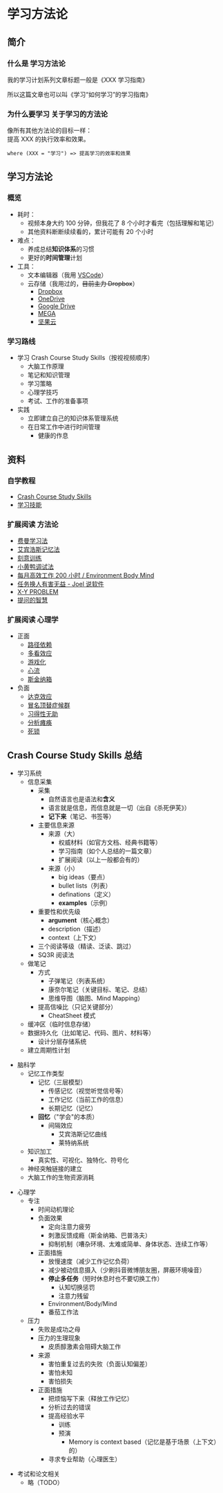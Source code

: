 # 学习方法论

## 简介

### 什么是 学习方法论

我的学习计划系列文章标题一般是《XXX 学习指南》

所以这篇文章也可以叫《学习“如何学习”的学习指南》

### 为什么要学习 关于学习的方法论

像所有其他方法论的目标一样：  
提高 XXX 的执行效率和效果。

`where (XXX = "学习") => 提高学习的效率和效果`

## 学习方法论

### 概览

- 耗时：
  - 视频本身大约 100 分钟，但我花了 8 个小时才看完（包括理解和笔记）
  - 其他资料断断续续看的，累计可能有 20 个小时
- 难点：
  - 养成总结**知识体系**的习惯
  - 更好的**时间管理**计划
- 工具：
  - 文本编辑器（我用 [VSCode](https://code.visualstudio.com/)）
  - 云存储（我用过的，~~目前主力 Dropbox~~）
    - [Dropbox](https://www.dropbox.com/)
    - [OneDrive](https://onedrive.live.com/)
    - [Google Drive](https://www.google.com/drive/download/backup-and-sync/)
    - [MEGA](https://mega.nz/)
    - [坚果云](https://www.jianguoyun.com/)

### 学习路线

- 学习 Crash Course Study Skills（按视视频顺序）
  - 大脑工作原理
  - 笔记和知识管理
  - 学习策略
  - 心理学技巧
  - 考试、工作的准备事项
- 实践
  - 立即建立自己的知识体系管理系统
  - 在日常工作中进行时间管理
    - 健康的作息

## 资料

### 自学教程

- [Crash Course Study Skills](https://www.youtube.com/watch?v=IhuwS5ZLwKY&list=PL8dPuuaLjXtNcAJRf3bE1IJU6nMfHj86W)
- [学习技能](https://www.bilibili.com/video/av16785517)

### 扩展阅读 方法论

- [费曼学习法](https://wiki.mbalib.com/wiki/%E8%B4%B9%E6%9B%BC%E5%AD%A6%E4%B9%A0%E6%B3%95)
- [艾宾浩斯记忆法](https://wiki.mbalib.com/wiki/%E8%89%BE%E5%AE%BE%E6%B5%A9%E6%96%AF%E8%AE%B0%E5%BF%86%E9%81%97%E5%BF%98%E6%9B%B2%E7%BA%BF)
- [刻意训练](https://www.zhihu.com/question/65785362)
- [小黄鸭调试法](https://zh.wikipedia.org/zh-hans/%E5%B0%8F%E9%BB%84%E9%B8%AD%E8%B0%83%E8%AF%95%E6%B3%95)
- [每月高效工作 200 小时 / Environment Body Mind](https://wanqu.co/a/5765/%E6%AF%8F%E6%9C%88%E9%AB%98%E6%95%88%E5%B7%A5%E4%BD%9C-200-%E5%B0%8F%E6%97%B6/)
- [任务换人有害无益 - Joel 说软件](https://www.kancloud.cn/wizardforcel/joel-on-software/99190)
- [X-Y PROBLEM](https://coolshell.cn/articles/10804.html)
- [提问的智慧](https://github.com/ryanhanwu/How-To-Ask-Questions-The-Smart-Way/blob/master/README-zh_CN.md)

### 扩展阅读 心理学

- 正面
  - [路径依赖](https://wiki.mbalib.com/wiki/%E8%B7%AF%E5%BE%84%E4%BE%9D%E8%B5%96)
  - [多看效应](https://wiki.mbalib.com/wiki/%E5%A4%9A%E7%9C%8B%E6%95%88%E5%BA%94)
  - [游戏化](https://zhuanlan.zhihu.com/p/45980716)
  - [心流](<https://en.wikipedia.org/wiki/Flow_(psychology)>)
  - [斯金纳箱](https://www.gcores.com/radios/97874)
- 负面
  - [达克效应](https://zh.wikipedia.org/wiki/%E8%BE%BE%E5%85%8B%E6%95%88%E5%BA%94)
  - [冒名顶替症候群](https://zh.wikipedia.org/wiki/%E5%86%92%E5%90%8D%E9%A0%82%E6%9B%BF%E7%97%87%E5%80%99%E7%BE%A4)
  - [习得性无助](https://www.zhihu.com/question/26518056)
  - [分析瘫痪](https://blog.devopszen.com/analysis+paralysis)
  - [死锁](https://zh.wikipedia.org/wiki/%E6%AD%BB%E9%94%81)

## Crash Course Study Skills 总结

- 学习系统
  - 信息采集
    - 采集
      - 自然语言也是语法和**含义**
      - 语言就是信息，而信息就是一切（出自《杀死伊芙》）
      - **记下来**（笔记、书签等）
    - 主要信息来源
      - 来源（大）
        - 权威材料（如官方文档、经典书籍等）
        - 学习指南（如个人总结的一篇文章）
        - 扩展阅读（以上一般都会有的）
      - 来源（小）
        - big ideas（要点）
        - bullet lists（列表）
        - definations（定义）
        - **examples**（示例）
    - 重要性和优先级
      - **argument**（核心概念）
      - description（描述）
      - context（上下文）
    - 三个阅读等级（精读、泛读、跳过）
    - SQ3R 阅读法
  - 做笔记
    - 方式
      - 子弹笔记（列表系统）
      - 康奈尔笔记（关键目标、笔记、总结）
      - 思维导图（脑图、Mind Mapping）
    - 提高信噪比（只记关键部分）
      - CheatSheet 模式
  - 缓冲区（临时信息存储）
  - 数据持久化（比如笔记、代码、图片、材料等）
    - 设计分层存储系统
  - 建立周期性计划

* 脑科学
  - 记忆工作类型
    - 记忆（三层模型）
      - 传感记忆（视觉听觉信号等）
      - 工作记忆（当前工作的信息）
      - 长期记忆（记忆）
    - **回忆**（"学会"的本质）
      - 间隔效应
        - 艾宾浩斯记忆曲线
        - 莱特纳系统
  - 知识加工
    - 真实性、可视化、独特化、符号化
  - 神经突触链接的建立
  - 大脑工作的生物资源消耗

- 心理学
  - 专注
    - 时间动机理论
    - 负面效果
      - 定向注意力疲劳
      - 刺激反馈成瘾（斯金纳箱、巴普洛夫）
      - 抑制机制（嘈杂环境、太难或简单、身体状态、连续工作等）
    - 正面措施
      - 放慢速度（减少工作记忆负荷）
      - 减少被动信息摄入（少刷抖音微博朋友圈，屏蔽环境噪音）
      - **停止多任务**（短时休息时也不要切换工作）
        - 认知切换惩罚
        - 注意力残留
      - Environment/Body/Mind
      - 番茄工作法
  - 压力
    - 失败是成功之母
    - 压力的生理现象
      - 皮质醇激素会阻碍大脑工作
    - 来源
      - 害怕重复过去的失败（负面认知偏差）
      - 害怕未知
      - 害怕损失
    - 正面措施
      - 把烦恼写下来（释放工作记忆）
      - 分析过去的错误
      - 提高经验水平
        - 训练
        - 预演
          - Memory is context based（记忆是基于场景（上下文）的）
      - 寻求专业帮助（心理医生）

* 考试和论文相关
  - 略（TODO）
